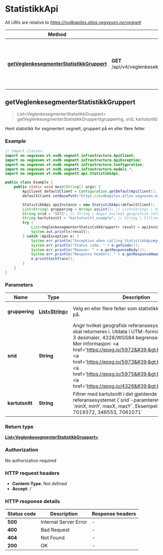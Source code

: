# StatistikkApi

All URIs are relative to *https://nvdbapiles.atlas.vegvesen.no/vegnett*

| Method                                                                                                | HTTP request                                                     | Description                                                               |
| ----------------------------------------------------------------------------------------------------- | ---------------------------------------------------------------- | ------------------------------------------------------------------------- |
| [**getVeglenkesegmenterStatistikkGruppert**](StatistikkApi.md#getVeglenkesegmenterStatistikkGruppert) | **GET** /api/v4/veglenkesekvenser/segmentert/statistikk/gruppert | Hent statistikk for segmentert vegnett, gruppert på en eller flere felter |

## getVeglenkesegmenterStatistikkGruppert

> List&lt;VeglenkesegmenterStatistikkGruppert&gt; getVeglenkesegmenterStatistikkGruppert(gruppering, srid, kartutsnitt)

Hent statistikk for segmentert vegnett, gruppert på en eller flere felter

### Example

```java
// Import classes:
import no.vegvesen.vt.nvdb.vegnett.infrastructure.ApiClient;
import no.vegvesen.vt.nvdb.vegnett.infrastructure.ApiException;
import no.vegvesen.vt.nvdb.vegnett.infrastructure.Configuration;
import no.vegvesen.vt.nvdb.vegnett.infrastructure.models.*;
import no.vegvesen.vt.nvdb.vegnett.api.StatistikkApi;

public class Example {
    public static void main(String[] args) {
        ApiClient defaultClient = Configuration.getDefaultApiClient();
        defaultClient.setBasePath("https://nvdbapiles.atlas.vegvesen.no/vegnett");

        StatistikkApi apiInstance = new StatistikkApi(defaultClient);
        List<String> gruppering = Arrays.asList(); // List<String> | Velg en eller flere felter som statistikken skal grupperes på.
        String srid = "5972"; // String | Angir hvilket geografisk referansesystem geometrien skal returneres i. Utdata i UTM-formater begrenses til 3 desimaler, 4326/WGS84 begrenses til 8 desimaler. Mer informasjon: <a href='https://epsg.io/5972'>EPSG:5972</a> <a href='https://epsg.io/5973'>EPSG:5973</a> <a href='https://epsg.io/5975'>EPSG:5975</a> <a href='https://epsg.io/4326'>EPSG:4326</a>.
        String kartutsnitt = "kartutsnitt_example"; // String | Filtrer med kartutsnitt i det gjeldende geografiske referansesystemet (`srid`-paramteret). Formatet er `minX, minY, maxX, maxY`.  Eksempel: `265273, 7019372, 346553, 7061071`
        try {
            List<VeglenkesegmenterStatistikkGruppert> result = apiInstance.getVeglenkesegmenterStatistikkGruppert(gruppering, srid, kartutsnitt);
            System.out.println(result);
        } catch (ApiException e) {
            System.err.println("Exception when calling StatistikkApi#getVeglenkesegmenterStatistikkGruppert");
            System.err.println("Status code: " + e.getCode());
            System.err.println("Reason: " + e.getResponseBody());
            System.err.println("Response headers: " + e.getResponseHeaders());
            e.printStackTrace();
        }
    }
}
```

### Parameters

| Name            | Type                                | Description                                                                                                                                                                                                                                                                                                                                                                                                                                                             | Notes                                                                 |
| --------------- | ----------------------------------- | ----------------------------------------------------------------------------------------------------------------------------------------------------------------------------------------------------------------------------------------------------------------------------------------------------------------------------------------------------------------------------------------------------------------------------------------------------------------------- | --------------------------------------------------------------------- |
| **gruppering**  | [**List&lt;String&gt;**](String.md) | Velg en eller flere felter som statistikken skal grupperes på.                                                                                                                                                                                                                                                                                                                                                                                                          | [enum: fylke, vegkategori]                                            |
| **srid**        | **String**                          | Angir hvilket geografisk referansesystem geometrien skal returneres i. Utdata i UTM-formater begrenses til 3 desimaler, 4326/WGS84 begrenses til 8 desimaler. Mer informasjon: &lt;a href&#x3D;&#39;https://epsg.io/5972&#39;&gt;EPSG:5972&lt;/a&gt; &lt;a href&#x3D;&#39;https://epsg.io/5973&#39;&gt;EPSG:5973&lt;/a&gt; &lt;a href&#x3D;&#39;https://epsg.io/5975&#39;&gt;EPSG:5975&lt;/a&gt; &lt;a href&#x3D;&#39;https://epsg.io/4326&#39;&gt;EPSG:4326&lt;/a&gt;. | [optional] [enum: 5972, 5973, 5975, 4326, UTM32, UTM33, UTM35, WGS84] |
| **kartutsnitt** | **String**                          | Filtrer med kartutsnitt i det gjeldende geografiske referansesystemet (&#x60;srid&#x60;-paramteret). Formatet er &#x60;minX, minY, maxX, maxY&#x60;. Eksempel: &#x60;265273, 7019372, 346553, 7061071&#x60;                                                                                                                                                                                                                                                             | [optional]                                                            |

### Return type

[**List&lt;VeglenkesegmenterStatistikkGruppert&gt;**](VeglenkesegmenterStatistikkGruppert.md)

### Authorization

No authorization required

### HTTP request headers

- **Content-Type**: Not defined
- **Accept**: _/_

### HTTP response details

| Status code | Description           | Response headers |
| ----------- | --------------------- | ---------------- |
| **500**     | Internal Server Error | -                |
| **400**     | Bad Request           | -                |
| **404**     | Not Found             | -                |
| **200**     | OK                    | -                |
